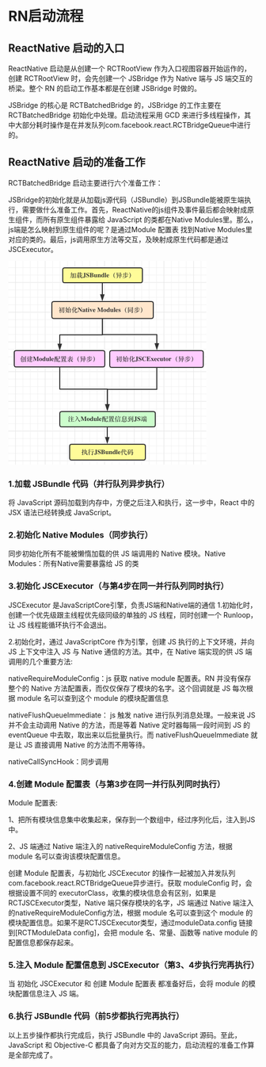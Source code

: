 # RN启动流程

## ReactNative 启动的入口

ReactNative 启动是从创建一个 RCTRootView 作为入口视图容器开始运作的，创建 RCTRootView 时，会先创建一个 JSBridge 作为 Native 端与 JS 端交互的桥梁。整个 RN 的启动工作基本都是在创建 JSBridge 时做的。

JSBridge 的核心是 RCTBatchedBridge 的，JSBridge 的工作主要在 RCTBatchedBridge 初始化中处理。启动流程采用 GCD 来进行多线程操作，其中大部分耗时操作是在并发队列com.facebook.react.RCTBridgeQueue中进行的。

## ReactNative 启动的准备工作
RCTBatchedBridge 启动主要进行六个准备工作：

JSBridge的初始化就是从加载js源代码（JSBundle）到JSBundle能被原生端执行，需要做什么准备工作。首先，ReactNative的js组件及事件最后都会映射成原生组件，而所有原生组件暴露给 JavaScript 的类都在Native Modules里。那么，js端是怎么映射到原生组件的呢？是通过Module 配置表 找到Native Modules里对应的类的。最后，js调用原生方法等交互，及映射成原生代码都是通过JSCExecutor。

![初始化流程](../../.vuepress/public/images/rn-start.png)

### 1.加载 JSBundle 代码（并行队列异步执行）
将 JavaScript 源码加载到内存中，方便之后注入和执行，这一步中，React 中的 JSX 语法已经转换成 JavaScript。

### 2.初始化 Native Modules（同步执行）
同步初始化所有不能被懒惰加载的供 JS 端调用的 Native 模块。Native Modules：所有Native需要暴露给 JS 的类

### 3.初始化 JSCExecutor（与第4步在同一并行队列同时执行）
JSCExecutor 是JavaScriptCore引擎，负责JS端和Native端的通信
1.初始化时，创建一个优先级跟主线程优先级同级的单独的 JS 线程，同时创建一个 Runloop，让 JS 线程能循环执行不会退出。

2.初始化时，通过 JavaScriptCore 作为引擎，创建 JS 执行的上下文环境，并向 JS 上下文中注入 JS 与 Native 通信的方法。其中，在 Native 端实现的供 JS 端调用的几个重要方法:

nativeRequireModuleConfig：js 获取 native module 配置表。RN 并没有保存整个的 Native 方法配置表，而仅仅保存了模块的名字。这个回调就是 JS 每次根据 module 名可以查到这个 module 的模块配置信息

nativeFlushQueueImmediate： js 触发 native 进行队列消息处理。一般来说 JS 并不会主动调用 Native 的方法，而是等着 Native 定时器每隔一段时间到 JS 的 eventQueue 中去取，取出来以后批量执行。而 nativeFlushQueueImmediate 就是让 JS 直接调用 Native 的方法而不用等待。

nativeCallSyncHook：同步调用

### 4.创建 Module 配置表（与第3步在同一并行队列同时执行）
Module 配置表:

1、把所有模块信息集中收集起来，保存到一个数组中，经过序列化后，注入到JS中。

2、JS 端通过 Native 端注入的 nativeRequireModuleConfig 方法，根据 module 名可以查询该模块配置信息。

创建 Module 配置表，与初始化 JSCExecutor 的操作一起被加入并发队列com.facebook.react.RCTBridgeQueue异步进行。获取 moduleConfig 时，会根据设置不同的 executorClass，收集的模块信息会有区别，如果是RCTJSCExecutor类型，Native 端只保存模块的名字，JS 端通过 Native 端注入的nativeRequireModuleConfig方法，根据 module 名可以查到这个 module 的模块配置信息。如果不是RCTJSCExecutor类型，通过moduleData.config 链接到[RCTModuleData config]，会把 module 名、常量、函数等 native module 的配置信息都保存起来。

### 5.注入 Module 配置信息到 JSCExecutor（第3、4步执行完再执行）
当 初始化 JSCExecutor 和 创建 Module 配置表 都准备好后，会将 module 的模块配置信息注入 JS 端。

### 6.执行 JSBundle 代码（前5步都执行完再执行）
以上五步操作都执行完成后，执行 JSBundle 中的 JavaScript 源码。至此，JavaScript 和 Objective-C 都具备了向对方交互的能力，启动流程的准备工作算是全部完成了。